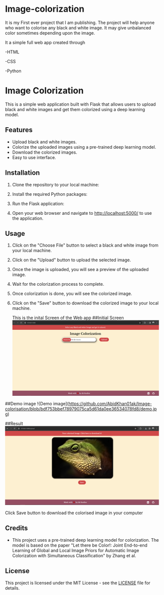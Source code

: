 # Image-colorization
It is my First ever project that I am publishing. The project will help anyone who want to colorise any black and white image.  It may give unbalanced color sometimes depending upon the image.


It a simple full web app created through

-HTML

-CSS

-Python

# Image Colorization

This is a simple web application built with Flask that allows users to upload black and white images and get them colorized using a deep learning model.

## Features

- Upload black and white images.
- Colorize the uploaded images using a pre-trained deep learning model.
- Download the colorized images.
- Easy to use interface.

## Installation

1. Clone the repository to your local machine:


2. Install the required Python packages:


3. Run the Flask application:


4. Open your web browser and navigate to [http://localhost:5000/](http://localhost:5000/) to use the application.

## Usage

1. Click on the "Choose File" button to select a black and white image from your local machine.
2. Click on the "Upload" button to upload the selected image.
3. Once the image is uploaded, you will see a preview of the uploaded image.
4. Wait for the colorization process to complete.
5. Once colorization is done, you will see the colorized image.
6. Click on the "Save" button to download the colorized image to your local machine.


   This is the inital Screen of the Web app
   ##Initial Screen
![Initial screen](https://github.com/AbidKhan01ak/Image-colorisation/blob/ee867cc6b8775dbc30225c2376708966b2945313/initialScreen.png)

##Demo image
!{Demo image](https://github.com/AbidKhan01ak/Image-colorisation/blob/bdf753bbef78979075ca5d61da0ee36534078fd8/demo.jpg)

##Result
![Result](https://github.com/AbidKhan01ak/Image-colorisation/blob/79b5511cb008ec64c13f0427c532982ba77f4756/result.png)

Click Save button to download the colorised image in your computer

## Credits

- This project uses a pre-trained deep learning model for colorization. The model is based on the paper "Let there be Color!: Joint End-to-end Learning of Global and Local Image Priors for Automatic Image Colorization with Simultaneous Classification" by Zhang et al.

## License

This project is licensed under the MIT License - see the [LICENSE](LICENSE) file for details.

